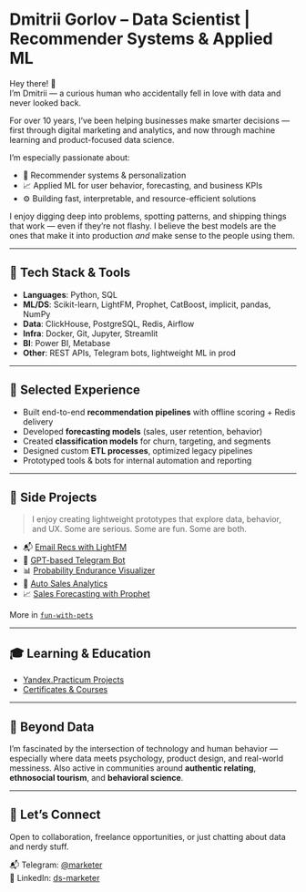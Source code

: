 # Dmitrii Gorlov – Data Scientist | Recommender Systems & Applied ML

Hey there! 👋  
I’m Dmitrii — a curious human who accidentally fell in love with data and never looked back.

For over 10 years, I’ve been helping businesses make smarter decisions — first through digital marketing and analytics, and now through machine learning and product-focused data science.

I’m especially passionate about:
- 🤖 Recommender systems & personalization
- 📈 Applied ML for user behavior, forecasting, and business KPIs
- ⚙️ Building fast, interpretable, and resource-efficient solutions

I enjoy digging deep into problems, spotting patterns, and shipping things that work — even if they’re not flashy. I believe the best models are the ones that make it into production *and* make sense to the people using them.

---

## 🧰 Tech Stack & Tools

- **Languages**: Python, SQL  
- **ML/DS**: Scikit-learn, LightFM, Prophet, CatBoost, implicit, pandas, NumPy  
- **Data**: ClickHouse, PostgreSQL, Redis, Airflow  
- **Infra**: Docker, Git, Jupyter, Streamlit  
- **BI**: Power BI, Metabase  
- **Other**: REST APIs, Telegram bots, lightweight ML in prod

---

## 💼 Selected Experience

- Built end-to-end **recommendation pipelines** with offline scoring + Redis delivery  
- Developed **forecasting models** (sales, user retention, behavior)  
- Created **classification models** for churn, targeting, and segments  
- Designed custom **ETL processes**, optimized legacy pipelines  
- Prototyped tools & bots for internal automation and reporting

---

## 🧪 Side Projects

> I enjoy creating lightweight prototypes that explore data, behavior, and UX. Some are serious. Some are fun. Some are both.

- 📬 [Email Recs with LightFM](https://github.com/dmitriygorlov/fun-with-pets/tree/main/ecom-recs-for-email_docker)  
- 🧠 [GPT-based Telegram Bot](https://github.com/dmitriygorlov/fun-with-pets/tree/main/gpt_helper_bot)  
- 📊 [Probability Endurance Visualizer](https://probability-endurance.streamlit.app/)  
- 🚗 [Auto Sales Analytics](https://github.com/dmitriygorlov/fun-with-pets/tree/main/auto-sales-analytics_docker)  
- 📈 [Sales Forecasting with Prophet](https://github.com/dmitriygorlov/fun-with-pets/tree/main/forecast-prophet_docker)

More in [`fun-with-pets`](https://github.com/dmitriygorlov/fun-with-pets)

---

## 🎓 Learning & Education

- [Yandex.Practicum Projects](https://github.com/dmitriygorlov/Yandex.Practikum_Data_Science)  
- [Certificates & Courses](https://github.com/dmitriygorlov/certificates)

---

## 🧭 Beyond Data

I’m fascinated by the intersection of technology and human behavior — especially where data meets psychology, product design, and real-world messiness. Also active in communities around **authentic relating**, **ethnosocial tourism**, and **behavioral science**.

---

## 🤝 Let’s Connect

Open to collaboration, freelance opportunities, or just chatting about data and nerdy stuff.

📬 Telegram: [@marketer](https://t.me/marketer)  
💼 LinkedIn: [ds-marketer](https://www.linkedin.com/in/ds-marketer/)
